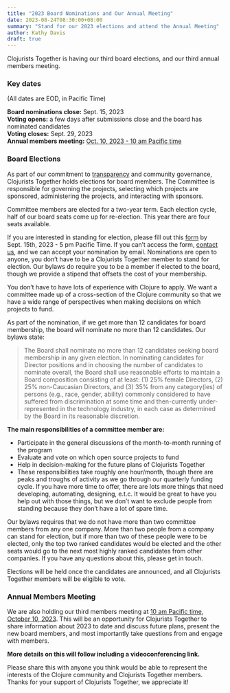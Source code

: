 ```yaml
---
title: "2023 Board Nominations and Our Annual Meeting"
date: 2023-08-24T08:30:00+08:00
summary: "Stand for our 2023 elections and attend the Annual Meeting"
author: Kathy Davis
draft: true
---
```

Clojurists Together is having our third board elections, and our third annual members meeting.

### Key dates
(All dates are EOD, in Pacific Time)

**Board nominations close:** Sept. 15, 2023  
**Voting opens:** a few days after submissions close and the board has nominated candidates  
**Voting closes:** Sept. 29, 2023  
**Annual members meeting:** [Oct. 10, 2023 - 10 am Pacific time](https://www.timeanddate.com/worldclock/fixedtime.html?msg=Clojurists+Together+Members+Meeting&iso=20231010T10&p1=224&ah=1)  

### Board Elections
As part of our commitment to [transparency](https://www.clojuriststogether.org/transparency/) and community governance, Clojurists Together holds elections for board members. The Committee is responsible for governing the projects, selecting which projects are sponsored, administering the projects, and interacting with sponsors.

Committee members are elected for a two-year term. Each election cycle, half of our board seats come up for re-election. This year there are four seats available.

If you are interested in standing for election, please fill out this [form](https://forms.gle/h7ZzLFSZsq9NLShu9) by Sept. 15th, 2023 -  5 pm Pacific Time. If you can’t access the form, [contact us](https://www.clojuriststogether.org/contact), and we can accept your nomination by email. Nominations are open to anyone, you don’t have to be a Clojurists Together member to stand for election. Our bylaws do require you to be a member if elected to the board, though we provide a stipend that offsets the cost of your membership.

You don’t have to have lots of experience with Clojure to apply. We want a committee made up of a cross-section of the Clojure community so that we have a wide range of perspectives when making decisions on which projects to fund.

As part of the nomination, if we get more than 12 candidates for board membership, the board will nominate no more than 12 candidates. Our bylaws state:

>The Board shall nominate no more than 12 candidates seeking board membership in any given election. In nominating candidates for Director positions and in choosing the number of candidates to nominate overall, the Board shall use reasonable efforts to maintain a Board composition consisting of at least: (1) 25% female Directors, (2) 25% non-Caucasian Directors, and (3) 35% from any category(ies) of persons (e.g., race, gender, ability) commonly considered to have suffered from discrimination at some time and then-currently under-represented in the technology industry, in each case as determined by the Board in its reasonable discretion.

**The main responsibilities of a committee member are:**
- Participate in the general discussions of the month-to-month running of the program
- Evaluate and vote on which open source projects to fund
- Help in decision-making for the future plans of Clojurists Together
- These responsibilities take roughly one hour/month, though there are peaks and troughs of activity as we go through our quarterly funding cycle. If you have more time to offer, there are lots more things that need developing, automating, designing, e.t.c. It would be great to have you help out with those things, but we don’t want to exclude people from standing because they don’t have a lot of spare time.

Our bylaws requires that we do not have more than two committee members from any one company. More than two people from a company can stand for election, but if more than two of these people were to be elected, only the top two ranked candidates would be elected and the other seats would go to the next most highly ranked candidates from other companies. If you have any questions about this, please get in touch.

Elections will be held once the candidates are announced, and all Clojurists Together members will be eligible to vote.

### Annual Members Meeting
We are also holding our third members meeting at [10 am Pacific time, October 10, 2023](https://www.timeanddate.com/worldclock/fixedtime.html?msg=Clojurists+Together+members+meeting&iso=20221129T09&p1=224&ah=1). This will be an opportunity for Clojurists Together to share information about 2023 to date and discuss future plans, present the new board members, and most importantly take questions from and engage with members.

**More details on this will follow including a videoconferencing link.**

Please share this with anyone you think would be able to represent the interests of the Clojure community and Clojurists Together members. Thanks for your support of Clojurists Together, we appreciate it!
